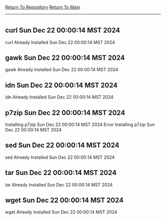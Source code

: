 [Return To Repository](https://github.com/DigitalWarrior/piholeparser/)
[Return To Main](https://github.com/DigitalWarrior/piholeparser/blob/master/RecentRunLogs/Mainlog.md)
____________________________________
# 
## curl Sun Dec 22 00:00:14 MST 2024
curl Already Installed Sun Dec 22 00:00:14 MST 2024
## gawk Sun Dec 22 00:00:14 MST 2024
gawk Already Installed Sun Dec 22 00:00:14 MST 2024
## idn Sun Dec 22 00:00:14 MST 2024
idn Already Installed Sun Dec 22 00:00:14 MST 2024
## p7zip Sun Dec 22 00:00:14 MST 2024
Installing p7zip Sun Dec 22 00:00:14 MST 2024
Error Installing p7zip Sun Dec 22 00:00:14 MST 2024
## sed Sun Dec 22 00:00:14 MST 2024
sed Already Installed Sun Dec 22 00:00:14 MST 2024
## tar Sun Dec 22 00:00:14 MST 2024
tar Already Installed Sun Dec 22 00:00:14 MST 2024
## wget Sun Dec 22 00:00:14 MST 2024
wget Already Installed Sun Dec 22 00:00:14 MST 2024

